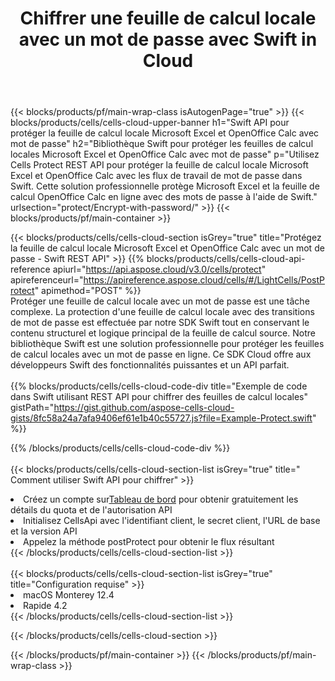 ﻿---
title:  Chiffrer une feuille de calcul locale avec un mot de passe avec Swift in Cloud
description:  API et SDK cloud pour protéger Microsoft Excel et OpenOffice Calc avec Swift. Cryptez les feuilles de calcul locales avec un mot de passe à l'aide du SDK Cells Cloud API pour Swift.
url: /fr/swift/protect/encrypt-with-password/
---
{{< blocks/products/pf/main-wrap-class isAutogenPage="true" >}}
{{< blocks/products/cells/cells-cloud-upper-banner h1="Swift API pour protéger la feuille de calcul locale Microsoft Excel et OpenOffice Calc avec mot de passe" h2="Bibliothèque Swift pour protéger les feuilles de calcul locales Microsoft Excel et OpenOffice Calc avec mot de passe" p="Utilisez Cells Protect REST API pour protéger la feuille de calcul locale Microsoft Excel et OpenOffice Calc avec les flux de travail de mot de passe dans Swift. Cette solution professionnelle protège Microsoft Excel et la feuille de calcul OpenOffice Calc en ligne avec des mots de passe à l\'aide de Swift." urlsection="protect/Encrypt-with-password/" >}}
{{< blocks/products/pf/main-container >}}

{{< blocks/products/cells/cells-cloud-section isGrey="true" title="Protégez la feuille de calcul locale Microsoft Excel et OpenOffice Calc avec un mot de passe - Swift REST API" >}}
{{% blocks/products/cells/cells-cloud-api-reference apiurl="https://api.aspose.cloud/v3.0/cells/protect" apireferenceurl="https://apireference.aspose.cloud/cells/#/LightCells/PostProtect" apimethod="POST" %}}
<br/>
Protéger une feuille de calcul locale avec un mot de passe est une tâche complexe. La protection d'une feuille de calcul locale avec des transitions de mot de passe est effectuée par notre SDK Swift tout en conservant le contenu structurel et logique principal de la feuille de calcul source. Notre bibliothèque Swift est une solution professionnelle pour protéger les feuilles de calcul locales avec un mot de passe en ligne. Ce SDK Cloud offre aux développeurs Swift des fonctionnalités puissantes et un API parfait.
<br/>
<br/>
{{% blocks/products/cells/cells-cloud-code-div title="Exemple de code dans Swift utilisant REST API pour chiffrer des feuilles de calcul locales" gistPath="https://gist.github.com/aspose-cells-cloud-gists/8fc58a24a7afa9406ef61e1b40c55727.js?file=Example-Protect.swift" %}}
  
{{% /blocks/products/cells/cells-cloud-code-div %}}
<br/>
<br/>
{{< blocks/products/cells/cells-cloud-section-list isGrey="true" title=" Comment utiliser Swift API pour chiffrer" >}}
<li> Créez un compte sur<a href="https://dashboard.aspose.cloud/">Tableau de bord</a> pour obtenir gratuitement les détails du quota et de l'autorisation API</li>
<li>Initialisez CellsApi avec l'identifiant client, le secret client, l'URL de base et la version API</li>
<li>Appelez la méthode postProtect pour obtenir le flux résultant</li>
{{< /blocks/products/cells/cells-cloud-section-list >}}
<br/>
<br/>
{{< blocks/products/cells/cells-cloud-section-list isGrey="true" title="Configuration requise" >}}
<li>macOS Monterey 12.4</li>
<li>Rapide 4.2</li>
{{< /blocks/products/cells/cells-cloud-section-list >}}

{{< /blocks/products/cells/cells-cloud-section >}}

{{< /blocks/products/pf/main-container >}}
{{< /blocks/products/pf/main-wrap-class >}}
